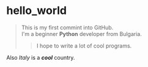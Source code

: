 
# hello_world

> This is my first commint into GitHub.  
> I'm a beginner **Python** developer from Bulgaria.<br>
>
>> I hope to write a lot of cool programs.

Also *Italy* is a ***cool*** country.<br>
